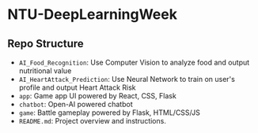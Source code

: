 # NTU-DeepLearningWeek

## Repo Structure
- `AI_Food_Recognition`: Use Computer Vision to analyze food and output nutritional value
- `AI_HeartAttack_Prediction`: Use Neural Network to train on user's profile and output Heart Attack Risk
- `app`: Game app UI powered by React, CSS, Flask
- `chatbot`: Open-AI powered chatbot
- `game`: Battle gameplay powered by Flask, HTML/CSS/JS
- `README.md`: Project overview and instructions.
